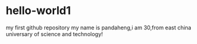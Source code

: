 # hello-world1
my first github repository
my name is pandaheng,i am 30,from east china universary of science and technology!
